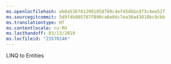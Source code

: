 ```yaml
---
ms.openlocfilehash: eb0a5367812991858789c4ef45dbbcd73c4ee52f
ms.sourcegitcommit: 5d9f4b805787f890ca6e0dc7ea30a43018bc9cbb
ms.translationtype: HT
ms.contentlocale: ru-RU
ms.lasthandoff: 03/13/2019
ms.locfileid: "23570146"
---
```

LINQ to Entities